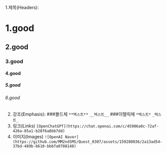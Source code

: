 1.제목(Headers):
# 1.good
## 2.good
### 3.good
#### 4.good
##### 5.good
###### 6.good
2. 강조(Emphasis):
###볼드체
`**텍스트**`
`__텍스트__`
###이탤릭체
`*텍스트*`
`_택스트_`
3. 링크(Links)
`[OpenChatGPT](https://chat.openai.com/c/45906a0c-72af-426a-85a1-b28f6a8bb7dd)`
4. 이미지(Images)
`![OpenAI Naver](https://github.com/MM2ndSMS/Quest_0307/assets/159280036/2a13ad54-37bd-489b-b610-bb6fa0708148)`

